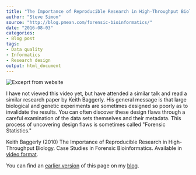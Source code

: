 ```yaml
---
title: "The Importance of Reproducible Research in High-Throughput Biology"
author: "Steve Simon"
source: "http://blog.pmean.com/forensic-bioinformatics/"
date: "2016-08-03"
categories:
- Blog post
tags:
- Data quality
- Informatics
- Research design
output: html_document
---
```


![Exceprt from website](http://www.pmean.com/new-images/16/forensic-bioinformatics01.png)

<div class="notes">

I have not viewed this video yet, but have attended a similar talk and read a similar research paper by Keith Baggerly. His general message is that large biological and genetic experiments are sometimes designed so poorly as to invalidate the results. You can often discover these design flaws through a careful examination of the data sets themselves and their metadata. This process of uncovering design flaws is sometimes called "Forensic Statistics."

Keith Baggerly (2010) The Importance of Reproducible Research in High-Throughput Biology. Case Studies in Forensic Bioinformatics. Available in [video format][bagg1].

You can find an [earlier version][sim1] of this page on my [blog][sim2].

[sim1]: http://blog.pmean.com/forensic-bioinformatics/
[sim2]: http://blog.pmean.com

[bagg1]: http://videolectures.net/cancerbioinformatics2010_baggerly_irrh/

</div>
